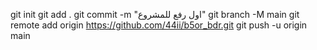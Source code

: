 git init
git add .
git commit -m "اول رفع للمشروع"
git branch -M main
git remote add origin https://github.com/44ii/b5or_bdr.git
git push -u origin main
